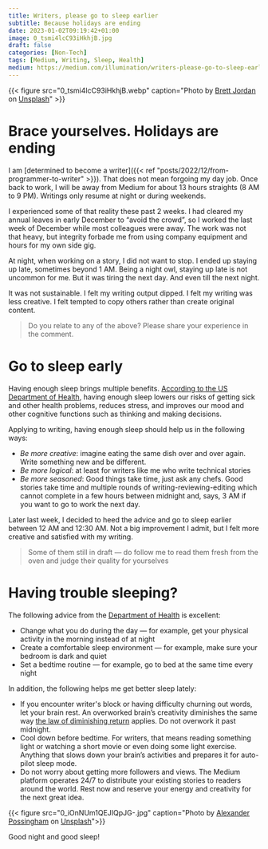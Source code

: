 ```yaml
---
title: Writers, please go to sleep earlier
subtitle: Because holidays are ending
date: 2023-01-02T09:19:42+01:00
image: 0_tsmi4lcC93iHkhjB.jpg
draft: false
categories: [Non-Tech]
tags: [Medium, Writing, Sleep, Health]
medium: https://medium.com/illumination/writers-please-go-to-sleep-earlier-cc7fa0122a72
---
```


{{< figure src="0_tsmi4lcC93iHkhjB.webp" caption="Photo by [Brett Jordan](https://unsplash.com/@brett_jordan?utm_source=medium&utm_medium=referral) on [Unsplash](https://unsplash.com/?utm_source=medium&utm_medium=referral)" >}}

# Brace yourselves. Holidays are ending

I am [determined to become a writer]({{< ref "posts/2022/12/from-programmer-to-writer" >}}). That does not mean forgoing my day job. Once back to work, I will be away from Medium for about 13 hours straights (8 AM to 9 PM). Writings only resume at night or during weekends.

I experienced some of that reality these past 2 weeks. I had cleared my annual leaves in early December to “avoid the crowd”, so I worked the last week of December while most colleagues were away. The work was not that heavy, but integrity forbade me from using company equipment and hours for my own side gig.

At night, when working on a story, I did not want to stop. I ended up staying up late, sometimes beyond 1 AM. Being a night owl, staying up late is not uncommon for me. But it was tiring the next day. And even till the next night.

It was not sustainable. I felt my writing output dipped. I felt my writing was less creative. I felt tempted to copy others rather than create original content.

> Do you relate to any of the above? Please share your experience in the comment.

# Go to sleep early

Having enough sleep brings multiple benefits. [According to the US Department of Health](https://health.gov/myhealthfinder/healthy-living/mental-health-and-relationships/get-enough-sleep), having enough sleep lowers our risks of getting sick and other health problems, reduces stress, and improves our mood and other cognitive functions such as thinking and making decisions.

Applying to writing, having enough sleep should help us in the following ways:

*   _Be more creative_: imagine eating the same dish over and over again. Write something new and be different.
*   _Be more logical_: at least for writers like me who write technical stories
*   _Be more seasoned_: Good things take time, just ask any chefs. Good stories take time and multiple rounds of writing-reviewing-editing which cannot complete in a few hours between midnight and, says, 3 AM if you want to go to work the next day.

Later last week, I decided to heed the advice and go to sleep earlier between 12 AM and 12:30 AM. Not a big improvement I admit, but I felt more creative and satisfied with my writing.

> Some of them still in draft — do follow me to read them fresh from the oven and judge their quality for yourselves

# Having trouble sleeping?

The following advice from the [Department of Health](https://health.gov/myhealthfinder/healthy-living/mental-health-and-relationships/get-enough-sleep) is excellent:

*   Change what you do during the day — for example, get your physical activity in the morning instead of at night
*   Create a comfortable sleep environment — for example, make sure your bedroom is dark and quiet
*   Set a bedtime routine — for example, go to bed at the same time every night

In addition, the following helps me get better sleep lately:

*   If you encounter writer's block or having difficulty churning out words, let your brain rest. An overworked brain’s creativity diminishes the same way [the law of diminishing return](https://en.wikipedia.org/wiki/Diminishing_returns) applies. Do not overwork it past midnight.
*   Cool down before bedtime. For writers, that means reading something light or watching a short movie or even doing some light exercise. Anything that slows down your brain’s activities and prepares it for auto-pilot sleep mode.
*   Do not worry about getting more followers and views. The Medium platform operates 24/7 to distribute your existing stories to readers around the world. Rest now and reserve your energy and creativity for the next great idea.

{{< figure src="0_iOnNUm1QEJIQpJG-.jpg" caption="Photo by [Alexander Possingham](https://unsplash.com/@allexx54?utm_source=medium&utm_medium=referral) on [Unsplash](https://unsplash.com/?utm_source=medium&utm_medium=referral)">}}

Good night and good sleep!